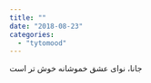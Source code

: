 ```yaml
---
title: ""
date: "2018-08-23"
categories: 
  - "tytomood"
---
```


جانا، نوای عشق خموشانه خوش تر است
